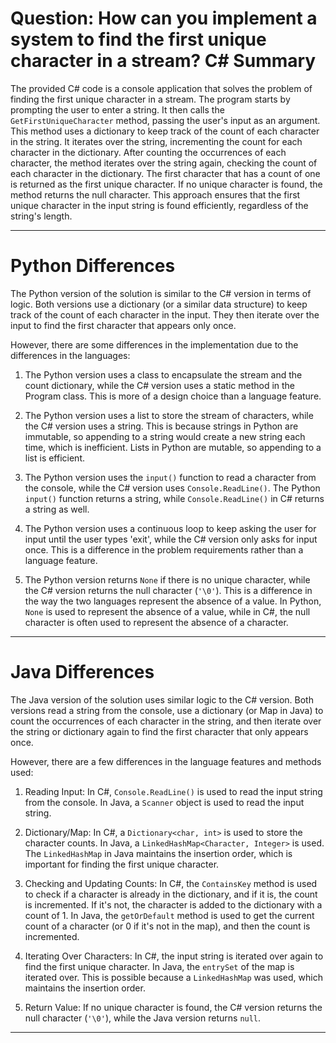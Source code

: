 # Question: How can you implement a system to find the first unique character in a stream? C# Summary

The provided C# code is a console application that solves the problem of finding the first unique character in a stream. The program starts by prompting the user to enter a string. It then calls the `GetFirstUniqueCharacter` method, passing the user's input as an argument. This method uses a dictionary to keep track of the count of each character in the string. It iterates over the string, incrementing the count for each character in the dictionary. After counting the occurrences of each character, the method iterates over the string again, checking the count of each character in the dictionary. The first character that has a count of one is returned as the first unique character. If no unique character is found, the method returns the null character. This approach ensures that the first unique character in the input string is found efficiently, regardless of the string's length.

---

# Python Differences

The Python version of the solution is similar to the C# version in terms of logic. Both versions use a dictionary (or a similar data structure) to keep track of the count of each character in the input. They then iterate over the input to find the first character that appears only once.

However, there are some differences in the implementation due to the differences in the languages:

1. The Python version uses a class to encapsulate the stream and the count dictionary, while the C# version uses a static method in the Program class. This is more of a design choice than a language feature.

2. The Python version uses a list to store the stream of characters, while the C# version uses a string. This is because strings in Python are immutable, so appending to a string would create a new string each time, which is inefficient. Lists in Python are mutable, so appending to a list is efficient.

3. The Python version uses the `input()` function to read a character from the console, while the C# version uses `Console.ReadLine()`. The Python `input()` function returns a string, while `Console.ReadLine()` in C# returns a string as well.

4. The Python version uses a continuous loop to keep asking the user for input until the user types 'exit', while the C# version only asks for input once. This is a difference in the problem requirements rather than a language feature.

5. The Python version returns `None` if there is no unique character, while the C# version returns the null character (`'\0'`). This is a difference in the way the two languages represent the absence of a value. In Python, `None` is used to represent the absence of a value, while in C#, the null character is often used to represent the absence of a character.

---

# Java Differences

The Java version of the solution uses similar logic to the C# version. Both versions read a string from the console, use a dictionary (or Map in Java) to count the occurrences of each character in the string, and then iterate over the string or dictionary again to find the first character that only appears once.

However, there are a few differences in the language features and methods used:

1. Reading Input: In C#, `Console.ReadLine()` is used to read the input string from the console. In Java, a `Scanner` object is used to read the input string.

2. Dictionary/Map: In C#, a `Dictionary<char, int>` is used to store the character counts. In Java, a `LinkedHashMap<Character, Integer>` is used. The `LinkedHashMap` in Java maintains the insertion order, which is important for finding the first unique character.

3. Checking and Updating Counts: In C#, the `ContainsKey` method is used to check if a character is already in the dictionary, and if it is, the count is incremented. If it's not, the character is added to the dictionary with a count of 1. In Java, the `getOrDefault` method is used to get the current count of a character (or 0 if it's not in the map), and then the count is incremented.

4. Iterating Over Characters: In C#, the input string is iterated over again to find the first unique character. In Java, the `entrySet` of the map is iterated over. This is possible because a `LinkedHashMap` was used, which maintains the insertion order.

5. Return Value: If no unique character is found, the C# version returns the null character (`'\0'`), while the Java version returns `null`.

---
